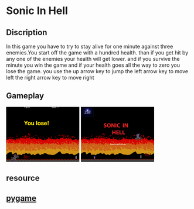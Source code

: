 <h1> Sonic In Hell</h1>
<H2> Discription </H2>
<P> In this game you have to try to stay alive for one minute against three enemies.You start off the game with a hundred health. than if you get hit by any one of the enemies your health will get lower. and if you survive the minute you win the game and if your health goes all the way to zero you lose the game. you use the up arrow key to jump the left arrow key to move left the right arrow key to move right
<h2> Gameplay</h2>
<img src="https://github.com/jknight7847/pygame-project/blob/master/sonic%20in%20hell%202.PNG" width="200" height="150">
<img src="https://github.com/jknight7847/pygame-project/blob/master/sonic%20in%20hell.PNG" width="200" height="150">
<h2>resource<h2> 
<p><a href= "http://www.IFD.uci.edu/~goIke/pythonlibs?#pygame"> pygame 

